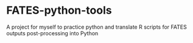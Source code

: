 # FATES-python-tools
A project for myself to practice python and translate R scripts for FATES outputs post-processing into Python
